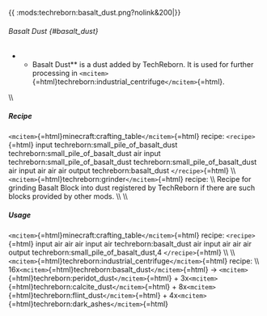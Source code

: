 {{ :mods:techreborn:basalt_dust.png?nolink&200\|}}

###### Basalt Dust {#basalt_dust}

-   -   Basalt Dust\*\* is a dust added by TechReborn. It is used for
        further processing in
        `<mcitem>`{=html}techreborn:industrial_centrifuge`</mcitem>`{=html}.

\\\\

##### Recipe

`<mcitem>`{=html}minecraft:crafting_table`</mcitem>`{=html} recipe:
`<recipe>`{=html} input techreborn:small_pile_of_basalt_dust
techreborn:small_pile_of_basalt_dust air input
techreborn:small_pile_of_basalt_dust
techreborn:small_pile_of_basalt_dust air input air air air output
techreborn:basalt_dust `</recipe>`{=html} \\\\
`<mcitem>`{=html}techreborn:grinder`</mcitem>`{=html} recipe: \\\\
Recipe for grinding Basalt Block into dust registered by TechReborn if
there are such blocks provided by other mods. \\\\ \\\\

##### Usage

`<mcitem>`{=html}minecraft:crafting_table`</mcitem>`{=html} recipe:
`<recipe>`{=html} input air air air input air techreborn:basalt_dust air
input air air air output techreborn:small_pile_of_basalt_dust,4
`</recipe>`{=html} \\\\ \\\\
`<mcitem>`{=html}techreborn:industrial_centrifuge`</mcitem>`{=html}
recipe: \\\\
16x`<mcitem>`{=html}techreborn:basalt_dust`</mcitem>`{=html} -\>
`<mcitem>`{=html}techreborn:peridot_dust`</mcitem>`{=html} +
3x`<mcitem>`{=html}techreborn:calcite_dust`</mcitem>`{=html} +
8x`<mcitem>`{=html}techreborn:flint_dust`</mcitem>`{=html} +
4x`<mcitem>`{=html}techreborn:dark_ashes`</mcitem>`{=html}
